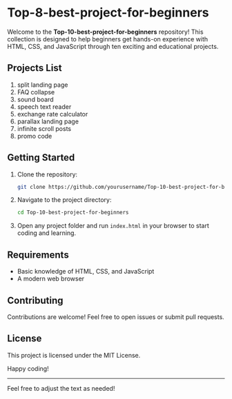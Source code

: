 # Top-8-best-project-for-beginners

Welcome to the **Top-10-best-project-for-beginners** repository! This collection is designed to help beginners get hands-on experience with HTML, CSS, and JavaScript through ten exciting and educational projects.

## Projects List

1. split landing page
2. FAQ collapse
3. sound board
4. speech text reader
5. exchange rate calculator
6. parallax landing page
7. infinite scroll posts
8. promo code

## Getting Started

1. Clone the repository:
   ```bash
   git clone https://github.com/yourusername/Top-10-best-project-for-beginners.git
   ```

2. Navigate to the project directory:
   ```bash
   cd Top-10-best-project-for-beginners
   ```

3. Open any project folder and run `index.html` in your browser to start coding and learning.

## Requirements

- Basic knowledge of HTML, CSS, and JavaScript
- A modern web browser

## Contributing

Contributions are welcome! Feel free to open issues or submit pull requests.

## License

This project is licensed under the MIT License.

Happy coding!

---

Feel free to adjust the text as needed!

